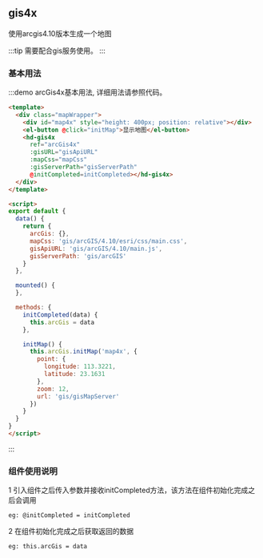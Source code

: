 
## gis4x

使用arcgis4.10版本生成一个地图

:::tip
需要配合gis服务使用。
:::

### 基本用法
:::demo arcGis4x基本用法, 详细用法请参照代码。
```html
<template>
  <div class="mapWrapper">
    <div id="map4x" style="height: 400px; position: relative"></div>
    <el-button @click="initMap">显示地图</el-button>
    <hd-gis4x
      ref="arcGis4x"
      :gisURL="gisApiURL"
      :mapCss="mapCss"
      :gisServerPath="gisServerPath"
      @initCompleted=initCompleted></hd-gis4x>
  </div>
</template>

<script>
export default {
  data() {
    return {
      arcGis: {},
      mapCss: 'gis/arcGIS/4.10/esri/css/main.css',
      gisApiURL: 'gis/arcGIS/4.10/main.js',
      gisServerPath: 'gis/arcGIS'
    }
  },

  mounted() {
  },

  methods: {
    initCompleted(data) {
      this.arcGis = data
    },

    initMap() {
      this.arcGis.initMap('map4x', {
        point: {
          longitude: 113.3221,
          latitude: 23.1631
        },
        zoom: 12,
        url: 'gis/gisMapServer'
      })
    }
  }
}
</script>
```
:::

### 组件使用说明

1 引入组件之后传入参数并接收initCompleted方法，该方法在组件初始化完成之后会调用

    eg: @initCompleted = initCompleted

2 在组件初始化完成之后获取返回的数据
 
    eg: this.arcGis = data


